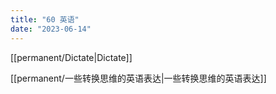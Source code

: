 ```yaml
---
title: "60 英语"
date: "2023-06-14"
---
```


[[permanent/Dictate|Dictate]]

[[permanent/一些转换思维的英语表达|一些转换思维的英语表达]]
